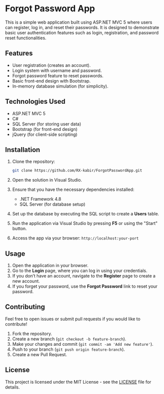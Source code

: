 # Forgot Password App

This is a simple web application built using ASP.NET MVC 5 where users can register, log in, and reset their passwords. It is designed to demonstrate basic user authentication features such as login, registration, and password reset functionalities.

## Features
- User registration (creates an account).
- Login system with username and password.
- Forgot password feature to reset passwords.
- Basic front-end design with Bootstrap.
- In-memory database simulation (for simplicity).

## Technologies Used
- ASP.NET MVC 5
- C#
- SQL Server (for storing user data)
- Bootstrap (for front-end design)
- jQuery (for client-side scripting)

## Installation

1. Clone the repository:

    ```bash
    git clone https://github.com/RX-kabir/ForgotPasswordApp.git
    ```

2. Open the solution in Visual Studio.

3. Ensure that you have the necessary dependencies installed:
   - .NET Framework 4.8
   - SQL Server (for database setup)

4. Set up the database by executing the SQL script to create a **Users** table.

5. Run the application via Visual Studio by pressing **F5** or using the "Start" button.

6. Access the app via your browser: `http://localhost:your-port`

## Usage

1. Open the application in your browser.
2. Go to the **Login** page, where you can log in using your credentials.
3. If you don’t have an account, navigate to the **Register** page to create a new account.
4. If you forget your password, use the **Forgot Password** link to reset your password.

## Contributing

Feel free to open issues or submit pull requests if you would like to contribute!

1. Fork the repository.
2. Create a new branch (`git checkout -b feature-branch`).
3. Make your changes and commit (`git commit -am 'Add new feature'`).
4. Push to your branch (`git push origin feature-branch`).
5. Create a new Pull Request.

## License

This project is licensed under the MIT License - see the [LICENSE](LICENSE) file for details.
